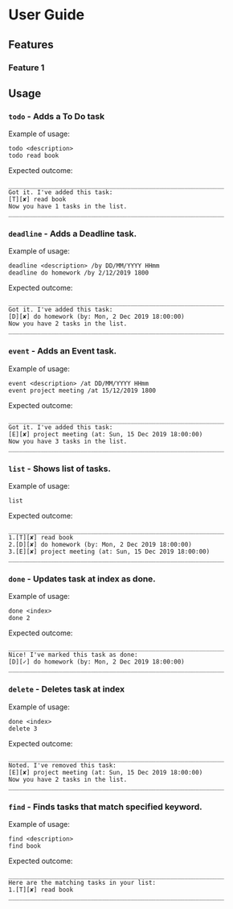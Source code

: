 # User Guide

## Features 

### Feature 1 


## Usage
### `todo` - Adds a To Do task

Example of usage: 

`todo <description>`<br />
`todo read book`

Expected outcome:

```
____________________________________________________________
Got it. I've added this task:
[T][✘] read book
Now you have 1 tasks in the list.
____________________________________________________________
```
### `deadline` - Adds a Deadline task.

Example of usage: 

`deadline <description> /by DD/MM/YYYY HHmm` <br />
`deadline do homework /by 2/12/2019 1800`

Expected outcome:

```
____________________________________________________________
Got it. I've added this task:
[D][✘] do homework (by: Mon, 2 Dec 2019 18:00:00)
Now you have 2 tasks in the list.
____________________________________________________________
```

### `event` - Adds an Event task.

Example of usage: 

`event <description> /at DD/MM/YYYY HHmm` <br />
`event project meeting /at 15/12/2019 1800`

Expected outcome:

```
____________________________________________________________
Got it. I've added this task:
[E][✘] project meeting (at: Sun, 15 Dec 2019 18:00:00)
Now you have 3 tasks in the list.
____________________________________________________________
```

### `list` - Shows list of tasks.

Example of usage: 

`list`

Expected outcome:

```
____________________________________________________________
1.[T][✘] read book
2.[D][✘] do homework (by: Mon, 2 Dec 2019 18:00:00)
3.[E][✘] project meeting (at: Sun, 15 Dec 2019 18:00:00)
____________________________________________________________
```
### `done` - Updates task at index as done.

Example of usage: 

`done <index>` <br />
`done 2`

Expected outcome:

```
____________________________________________________________
Nice! I've marked this task as done:
[D][✓] do homework (by: Mon, 2 Dec 2019 18:00:00)
____________________________________________________________
```
### `delete` - Deletes task at index

Example of usage: 

`done <index>` <br />
`delete 3`

Expected outcome:

```
____________________________________________________________
Noted. I've removed this task: 
[E][✘] project meeting (at: Sun, 15 Dec 2019 18:00:00)
Now you have 2 tasks in the list.
____________________________________________________________
```


### `find` - Finds tasks that match specified keyword.

Example of usage: 

`find <description>`<br />
`find book`

Expected outcome:

```
____________________________________________________________
Here are the matching tasks in your list:
1.[T][✘] read book
____________________________________________________________
```


